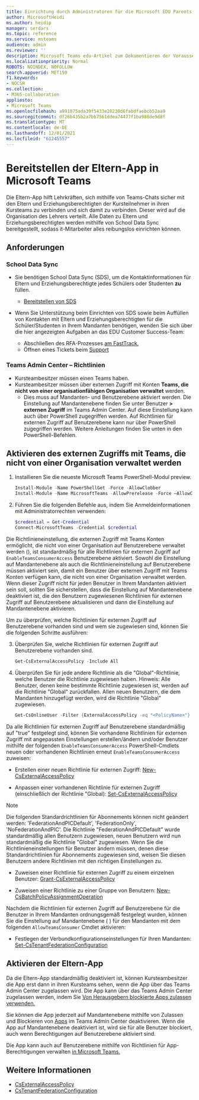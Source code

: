 ```yaml
---
title: Einrichtung durch Administratoren für die Microsoft EDU Parents-App in Teams
author: MicrosoftHeidi
ms.author: heidip
manager: serdars
ms.topic: reference
ms.service: msteams
audience: admin
ms.reviewer: ''
description: Microsoft Teams edu-Artikel zum Dokumentieren der Voraussetzungen und des Setups für die Eltern-App.
ms.localizationpriority: Normal
ROBOTS: NOINDEX, NOFOLLOW
search.appverid: MET150
f1.keywords:
- NOCSH
ms.collection:
- M365-collaboration
appliesto:
- Microsoft Teams
ms.openlocfilehash: a991075ada39f5433e20230d6fabdfaebcb52aa9
ms.sourcegitcommit: df26b435b2a7bb7561ddea74477f1ba988de9d8f
ms.translationtype: MT
ms.contentlocale: de-DE
ms.lasthandoff: 12/01/2021
ms.locfileid: "61245557"
---
```

# <a name="deploying-the-parents-app-in-microsoft-teams"></a>Bereitstellen der Eltern-App in Microsoft Teams

Die Eltern-App hilft Lehrkräften, sich mithilfe von Teams-Chats sicher mit den Eltern und Erziehungsberechtigten der Kursteilnehmer in ihren Kursteams zu verbinden und sich damit zu verbinden. Dieser wird auf die Organisation des Lehrers verteilt. Alle Daten zu Eltern und Erziehungsberechtigten werden mithilfe von School Data Sync bereitgestellt, sodass it-Mitarbeiter alles reibungslos einrichten können.

## <a name="requirements"></a>Anforderungen

### <a name="school-data-sync"></a>School Data Sync

- Sie benötigen School Data Sync (SDS), um die Kontaktinformationen für Eltern und Erziehungsberechtigte jedes Schülers oder Studenten **zu** füllen.
  - [Bereitstellen von SDS](/schooldatasync/how-to-deploy-sds-using-sds-v2.1-csv-files)

- Wenn Sie Unterstützung beim Einrichten von SDS  sowie beim Auffüllen von Kontakten mit Eltern und Erziehungsberechtigten für die Schüler/Studenten in Ihrem Mandanten benötigen, wenden Sie sich über die hier angezeigten Aufgaben an das EDU Customer Success-Team:
  - Abschließen des RFA-Prozesses [am FastTrack.](https://www.microsoft.com/fasttrack?rtc=1)
  - Öffnen eines Tickets beim [Support](https://aka.ms/sdssupport)

### <a name="teams-admin-center---policies"></a>Teams Admin Center – Richtlinien

- Kursteambesitzer müssen einen Teams haben.
- Kursteambesitzer müssen über externen Zugriff mit Konten **Teams, die nicht von einer organisationfähigen Organisation verwaltet** werden. 
  - Dies muss auf Mandanten- und Benutzerebene aktiviert werden. Die Einstellung auf Mandantenebene finden Sie unter Benutzer **> externen Zugriff** im Teams Admin Center. Auf diese Einstellung kann auch über PowerShell zugegriffen werden. Auf Richtlinien für externen Zugriff auf Benutzerebene kann nur über PowerShell zugegriffen werden. Weitere Anleitungen finden Sie unten in den PowerShell-Befehlen.

## <a name="enabling-external-access-with-teams-accounts-not-managed-by-an-organization"></a>Aktivieren des externen Zugriffs mit Teams, die nicht von einer Organisation verwaltet werden

1. Installieren Sie die neueste Microsoft Teams PowerShell-Modul preview.

    ```powershell
    Install-Module -Name PowerShellGet -Force -AllowClobber
    Install-Module -Name MicrosoftTeams -AllowPrerelease -Force –AllowClobber
    ```
    
2. Führen Sie die folgenden Befehle aus, indem Sie Anmeldeinformationen mit Administratorrechten verwenden:

    ```powershell
    $credential = Get-Credential
    Connect-MicrosoftTeams -Credential $credential
    ```

Die Richtlinieneinstellung, die externen Zugriff mit Teams Konten ermöglicht, die nicht von einer Organisation auf Benutzerebene verwaltet werden (), ist standardmäßig für alle Richtlinien für externen Zugriff auf `EnableTeamsConsumerAccess` Benutzerebene aktiviert. Sowohl die Einstellung auf Mandantenebene als auch die Richtlinieneinstellung auf Benutzerebene müssen aktiviert sein, damit ein Benutzer über externen Zugriff mit Teams Konten verfügen kann, die nicht von einer Organisation verwaltet werden. Wenn dieser Zugriff nicht für jeden Benutzer in Ihrem Mandanten aktiviert sein soll, sollten Sie sicherstellen, dass die Einstellung auf Mandantenebene deaktiviert ist, die den Benutzern zugewiesenen Richtlinien für externen Zugriff auf Benutzerebene aktualisieren und dann die Einstellung auf Mandantenebene aktivieren.

Um zu überprüfen, welche Richtlinien für externen Zugriff auf Benutzerebene vorhanden sind und wem sie zugewiesen sind, können Sie die folgenden Schritte ausführen:
    
3. Überprüfen Sie, welche Richtlinien für externen Zugriff auf Benutzerebene vorhanden sind.

    ```powershell
    Get-CsExternalAccessPolicy -Include All
    ```

4. Überprüfen Sie für jede andere Richtlinie als die "Global"-Richtlinie, welche Benutzer die Richtlinie zugewiesen haben. Hinweis: Alle Benutzer, denen keine bestimmte Richtlinie zugewiesen ist, werden auf die Richtlinie "Global" zurückfallen. Allen neuen Benutzern, die dem Mandanten hinzugefügt werden, wird die Richtlinie "Global" zugewiesen.

    ```powershell
    Get-CsOnlineUser -Filter {ExternalAccessPolicy -eq "<PolicyName>"} | Select-Object DisplayName,ObjectId,UserPrincipalName
    ```

Da alle Richtlinien für externen Zugriff auf Benutzerebene standardmäßig auf "true" festgelegt sind, können Sie vorhandene Richtlinien für externen Zugriff mit angepassten Einstellungen erstellen/ändern und/oder Benutzer mithilfe der folgenden `EnableTeamsConsumerAccess` PowerShell-Cmdlets neuen oder vorhandenen Richtlinien erneut `EnableTeamsConsumerAccess` zuweisen:

- Erstellen einer neuen Richtlinie für externen Zugriff: [New-CsExternalAccessPolicy](/powershell/module/skype/new-csexternalaccesspolicy)

- Anpassen einer vorhandenen Richtlinie für externen Zugriff (einschließlich der Richtlinie "Global): [Set-CsExternalAccessPolicy](/powershell/module/skype/set-csexternalaccesspolicy)

> [!NOTE]
> Die folgenden Standardrichtlinien für Abonnements können nicht geändert werden: 'FederationAndPICDefault', 'FederationOnly', 'NoFederationAndPIC'. Die Richtlinie "FederationAndPICDefault" wurde standardmäßig allen Benutzern zugewiesen, neuen Benutzern wird nun standardmäßig die Richtlinie "Global" zugewiesen. Wenn Sie die Richtlinieneinstellungen für Benutzer ändern müssen, denen diese Standardrichtlinien für Abonnements zugewiesen sind, weisen Sie diesen Benutzern andere Richtlinien mit den richtigen Einstellungen zu.

- Zuweisen einer Richtlinie für externen Zugriff zu einem einzelnen Benutzer: [Grant-CsExternalAccessPolicy](/powershell/module/skype/grant-csexternalaccesspolicy)

- Zuweisen einer Richtlinie zu einer Gruppe von Benutzern: [New-CsBatchPolicyAssignmentOperation](/powershell/module/skype/new-csbatchpolicyassignmentoperation)

Nachdem die Richtlinien für externen Zugriff auf Benutzerebene für die Benutzer in Ihrem Mandanten ordnungsgemäß festgelegt wurden, können Sie die Einstellung auf Mandantenebene ( ) für den Mandanten mit dem folgenden `AllowTeamsConsumer` Cmdlet aktivieren:

- Festlegen der Verbundkonfigurationseinstellungen für Ihren Mandanten: [Set-CsTenantFederationConfiguration](/powershell/module/skype/set-cstenantfederationconfiguration)

## <a name="enabling-the-parents-app"></a>Aktivieren der Eltern-App

Da die Eltern-App standardmäßig deaktiviert ist, können Kursteambesitzer die App erst dann in ihren Kursteams sehen, wenn die App über das Teams Admin Center zugelassen wird. Die App kann über das Teams Admin Center zugelassen werden, indem Sie [Von Herausgebern blockierte Apps zulassen verwenden.](manage-apps.md#apps-blocked-by-publishers)

Sie können die App jederzeit auf Mandantenebene mithilfe von Zulassen und Blockieren von [Apps](manage-apps.md#allow-and-block-apps) im Teams Admin Center deaktivieren. Wenn die App auf Mandantenebene deaktiviert ist, wird sie für alle Benutzer blockiert, auch wenn Berechtigungen auf Benutzerebene aktiviert sind.

Die App kann auch auf Benutzerebene mithilfe von Richtlinien für App-Berechtigungen verwalten [in Microsoft Teams.](teams-app-permission-policies.md)

## <a name="more-information"></a>Weitere Informationen

- [CsExternalAccessPolicy](/powershell/module/skype/set-csexternalaccesspolicy)
- [CsTenantFederationConfiguration](/powershell/module/skype/set-cstenantfederationconfiguration)
